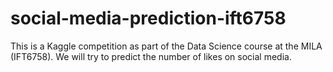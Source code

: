 # social-media-prediction-ift6758
This is a Kaggle competition as part of the Data Science course at the MILA (IFT6758). We will try to predict the number of likes on social media.
